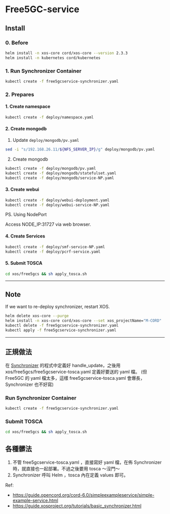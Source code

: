 # Free5GC-service

## Install
### 0. Before

```sh
helm install -n xos-core cord/xos-core --version 2.3.3
helm install -n kubernetes cord/kubernetes
```

### 1. Run Synchronizer Container
```sh
kubectl create -f free5gcservice-synchronizer.yaml
```
### 2. Prepares
#### 1. Create namespace

```sh
kubectl create -f deploy/namespace.yaml
```
#### 2. Create mongodb
1. Update `deploy/mongodb/pv.yaml`
```sh
sed -i "s/192.168.26.11/${NFS_SERVER_IP}/g" deploy/mongodb/pv.yaml
```
2. Create mongodb
```sh
kubectl create -f deploy/mongodb/pv.yaml
kubectl create -f deploy/mongodb/statefulset.yaml
kubectl create -f deploy/mongodb/service-NP.yaml
```

#### 3. Create webui

```sh
kubectl create -f deploy/webui-deployment.yaml
kubectl create -f deploy/webui-service-NP.yaml
```
PS. Using NodePort

Access NODE_IP:31727 via web browser.

#### 4. Create Services
```sh
kubectl create -f deploy/smf-service-NP.yaml
kubectl create -f deploy/pcrf-service.yaml
```

#### 5. Submit TOSCA

```sh
cd xos/free5gcs && sh apply_tosca.sh
```

---

## Note

If we want to re-deploy synchronizer, restart XOS.

```sh
helm delete xos-core --purge
helm install -n xos-core cord/xos-core --set xos_projectName="M-CORD"
kubectl delete -f free5gcservice-synchronizer.yaml
kubectl apply -f free5gcservice-synchronizer.yaml
```

---

## 正規做法
在 [Synchronizer](xos/synchronizer/model_policies/model_policy_free5gcserviceinstance.py) 的程式中定義好 handle_update，之後用 xos/free5gcs/free5gcservice-tosca.yaml 定義好要送的 yaml 檔。 (但 Free5GC 的 yaml 檔太多，這樣 free5gcservice-tosca.yaml 會爆長， Synchronizer 也不好寫)
 
### Run Synchronizer Container
```sh
kubectl create -f free5gcservice-synchronizer.yaml
```

### Submit TOSCA
```sh
cd xos/free5gcs && sh apply_tosca.sh
```

## 各種髒法
1. 不管 free5gcservice-tosca.yaml ，直接寫好 yaml 檔，在佈 Synchronizer 時，就直接也一起部署。不過之後要用 tosca ～沒門～
2. Synchronizer 呼叫 Helm ，tosca 內在定義 values 即可。
<!--
helm dep update Free5GC-service
helm install Free5GC-service -n free5gc-service
-->

Ref:  

- https://guide.opencord.org/cord-6.0/simpleexampleservice/simple-example-service.html
- https://guide.xosproject.org/tutorials/basic_synchronizer.html
